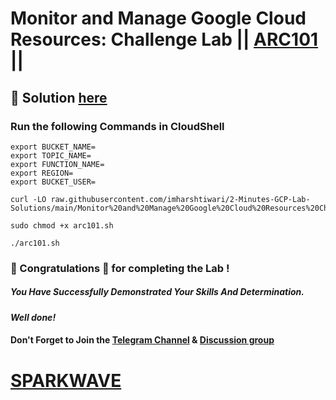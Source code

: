 # Monitor and Manage Google Cloud Resources: Challenge Lab || [ARC101](https://www.cloudskillsboost.google/focuses/60441?parent=catalog) ||

## 🔑 Solution [here](https://www.youtube.com/@sparkwave.01)

### Run the following Commands in CloudShell

```
export BUCKET_NAME=
export TOPIC_NAME=
export FUNCTION_NAME=
export REGION=
export BUCKET_USER=
```
```
curl -LO raw.githubusercontent.com/imharshtiwari/2-Minutes-GCP-Lab-Solutions/main/Monitor%20and%20Manage%20Google%20Cloud%20Resources%20Challenge%20Lab/arc101.sh

sudo chmod +x arc101.sh

./arc101.sh
```

### 🐼 Congratulations 🎉 for completing the Lab !

##### *You Have Successfully Demonstrated Your Skills And Determination.*

#### *Well done!*

#### Don't Forget to Join the [Telegram Channel](https://t.me/sparkwave.01) & [Discussion group](https://t.me/sparkwave.01chats)

# [SPARKWAVE](https://www.youtube.com/@sparkwave.01)
